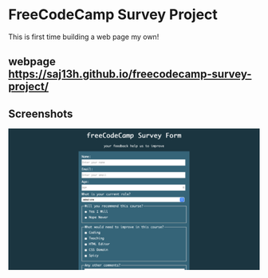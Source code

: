 
# FreeCodeCamp Survey Project

This is first time building a web page my own!


## webpage https://saj13h.github.io/freecodecamp-survey-project/
## Screenshots

![App Screenshot](demo.png)

